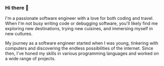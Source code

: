 ### Hi there 👋

<!--
**SanyamAtreya/SanyamAtreya** is a ✨ _special_ ✨ repository because its `README.md` (this file) appears on your GitHub profile.

Here are some ideas to get you started:

- 🔭 I’m currently working on ...
- 🌱 I’m currently learning ...
- 👯 I’m looking to collaborate on ...
- 🤔 I’m looking for help with ...
- 💬 Ask me about ...
- 📫 How to reach me: ...
- 😄 Pronouns: ...
- ⚡ Fun fact: ...
-->
I'm a passionate software engineer with a love for both coding and travel. When I'm not busy writing code or debugging software, you'll likely find me exploring new destinations, trying new cuisines, and immersing myself in new cultures.

My journey as a software engineer started when I was young, tinkering with computers and discovering the endless possibilities of the internet. Since then, I've honed my skills in various programming languages and worked on a wide range of projects. 
